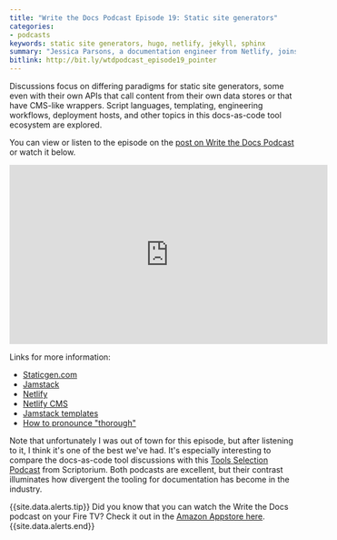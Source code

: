 ```yaml
---
title: "Write the Docs Podcast Episode 19: Static site generators"
categories:
- podcasts
keywords: static site generators, hugo, netlify, jekyll, sphinx
summary: "Jessica Parsons, a documentation engineer from Netlify, joins us for Episode 19 of the WTD Podcast. Jess recently conducted a Static Site Generator workshop at the Australian Write the Docs conference at Melbourne. In this episode, Jess illuminates the world of static site generators, comparing and contrasting Hugo, Jekyll, Sphinx, Gatsby, and others."
bitlink: http://bit.ly/wtdpodcast_episode19_pointer
---
```


Discussions focus on differing paradigms for static site generators, some even with their own APIs that call content from their own data stores or that have CMS-like wrappers. Script languages, templating, engineering workflows, deployment hosts, and other topics in this docs-as-code tool ecosystem are explored.

You can view or listen to the episode on the <a href="http://bit.ly/wtdpodcast19">post on Write the Docs Podcast</a> or watch it below.

<iframe width="560" height="315" src="https://www.youtube.com/embed/ClujZ80mqxE" frameborder="0" allow="accelerometer; autoplay; encrypted-media; gyroscope; picture-in-picture" allowfullscreen></iframe>

Links for more information:

* [Staticgen.com](https://www.staticgen.com/)
* [Jamstack](https://jamstack.org/)
* [Netlify](https://www.netlify.com/)
* [Netlify CMS](https://www.netlifycms.org/)
* [Jamstack templates](https://templates.netlify.com/)
* [How to pronounce "thorough"](https://dictionary.cambridge.org/us/pronunciation/english/thorough)

Note that unfortunately I was out of town for this episode, but after listening to it, I think it's one of the best we've had. It's especially interesting to compare the docs-as-code tool discussions with this [Tools Selection Podcast](https://www.scriptorium.com/2019/01/tools-selection-podcast/) from Scriptorium. Both podcasts are excellent, but their contrast illuminates how divergent the tooling for documentation has become in the industry.

{{site.data.alerts.tip}} Did you know that you can watch the Write the Docs podcast on your Fire TV? Check it out in the <a href="https://www.amazon.com/Id-Rather-Be-Writing-Podcast/dp/B06Y23TNC4/ref=sr_1_1">Amazon Appstore here</a>.{{site.data.alerts.end}}
